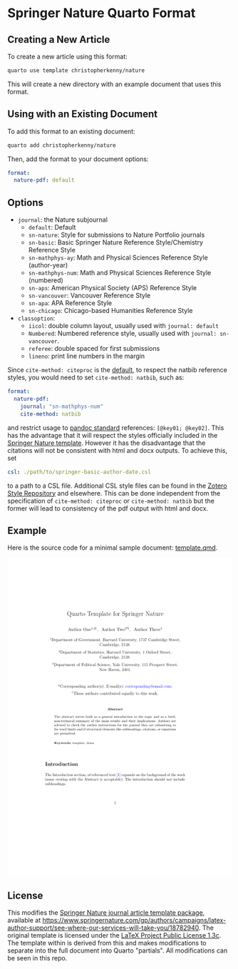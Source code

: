 
# Springer Nature Quarto Format

## Creating a New Article

To create a new article using this format:

```bash
quarto use template christopherkenny/nature
```

This will create a new directory with an example document that uses this format.

## Using with an Existing Document

To add this format to an existing document:

```bash
quarto add christopherkenny/nature
```

Then, add the format to your document options:

```yaml
format:
  nature-pdf: default
```    

## Options

- `journal`: the Nature subjournal
  - `default`: Default
  - `sn-nature`: Style for submissions to Nature Portfolio journals
  - `sn-basic`: Basic Springer Nature Reference Style/Chemistry Reference Style
  - `sn-mathphys-ay`: Math and Physical Sciences Reference Style (author-year)
  - `sn-mathphys-num`: Math and Physical Sciences Reference Style (numbered)
  - `sn-aps`: American Physical Society (APS) Reference Style
  - `sn-vancouver`: Vancouver Reference Style
  - `sn-apa`: APA Reference Style 
  - `sn-chicago`: Chicago-based Humanities Reference Style
- `classoption`:
  - `iicol`: double column layout, usually used with `journal: default`
  - `Numbered`: Numbered reference style, usually used with `journal: sn-vancouver`.
  - `referee`: double spaced for first submissions
  - `lineno`: print line numbers in the margin

Since `cite-method: citeproc` is the
[default](https://quarto.org/docs/authoring/footnotes-and-citations.html#sec-biblatex),
to respect the natbib reference styles, you would need to set `cite-method: natbib`,
such as:

```yaml
format:
  nature-pdf:
    journal: "sn-mathphys-num"
    cite-method: natbib
```

and restrict usage to [pandoc standard](https://pandoc.org/MANUAL.html#citation-syntax)
references: `[@key01; @key02]`. This has the advantage that it will respect the styles
officially included in the [Springer Nature template][springer-template].
However it has the disadvantage that the citations will not be consistent with
html and docx outputs. To achieve this, set

```yaml
csl: ./path/to/springer-basic-author-date.csl
```

to a path to a CSL file. Additional CSL style files can be found in the
[Zotero Style Repository](https://www.zotero.org/styles) and elsewhere.
This can be done independent from the specification of `cite-method: citeproc` or
`cite-method: natbib` but the former will lead to consistency of the pdf output
with html and docx.

## Example

Here is the source code for a minimal sample document: [template.qmd](template.qmd).

<!-- pdftools::pdf_convert('template.pdf',pages = 1) -->
![[template.qmd](template.qmd)](template_1.png)

## License

This modifies the [Springer Nature journal article template package][springer-template], available at <https://www.springernature.com/gp/authors/campaigns/latex-author-support/see-where-our-services-will-take-you/18782940>.
The original template is licensed under the [LaTeX Project Public License 1.3c](https://www.latex-project.org/lppl/lppl-1-3c/). The template within is derived from this and makes modifications to separate into the full document into Quarto "partials". All modifications can be seen in this repo. 

[springer-template]: https://www.springernature.com/gp/authors/campaigns/latex-author-support/see-where-our-services-will-take-you/18782940
